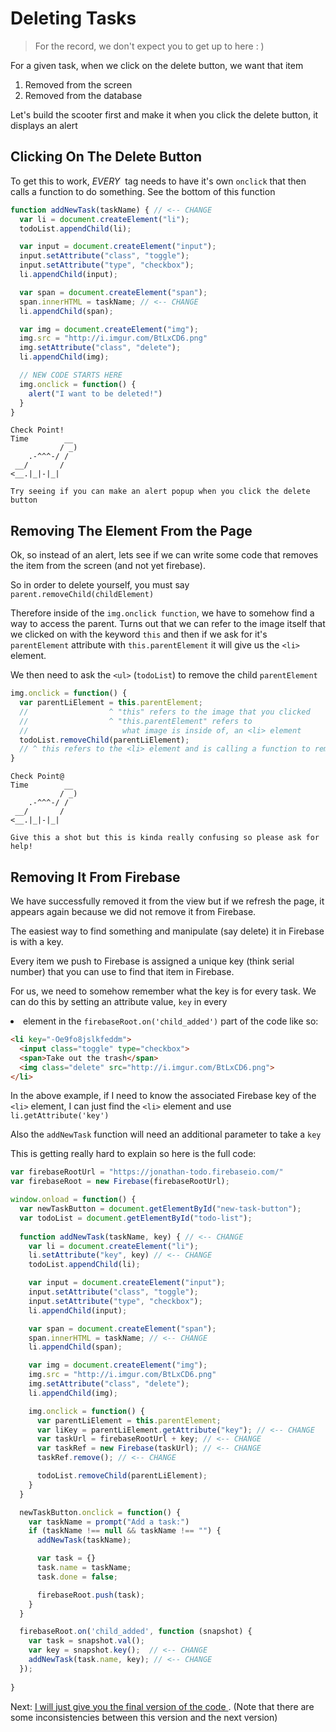 # Deleting Tasks

> For the record, we don't expect you to get up to here : )

For a given task, when we click on the delete button, we want that item

1. Removed from the screen
2. Removed from the database

Let's build the scooter first and make it when you click the delete button, it displays an alert

## Clicking On The Delete Button

To get this to work, *EVERY* <img> tag needs to have it's own `onclick` that then calls a function to do something. See the bottom of this function

```js
function addNewTask(taskName) { // <-- CHANGE
  var li = document.createElement("li");
  todoList.appendChild(li);

  var input = document.createElement("input");
  input.setAttribute("class", "toggle");
  input.setAttribute("type", "checkbox");
  li.appendChild(input);

  var span = document.createElement("span");
  span.innerHTML = taskName; // <-- CHANGE
  li.appendChild(span);

  var img = document.createElement("img");
  img.src = "http://i.imgur.com/BtLxCD6.png"
  img.setAttribute("class", "delete");
  li.appendChild(img);

  // NEW CODE STARTS HERE
  img.onclick = function() {
    alert("I want to be deleted!")
  }
}
```

```
Check Point!  
Time        __
           / _)   
    .-^^^-/ /
 __/       /
<__.|_|-|_|

Try seeing if you can make an alert popup when you click the delete button

```

## Removing The Element From the Page

Ok, so instead of an alert, lets see if we can write some code that removes the item from the screen (and not yet firebase).

So in order to delete yourself, you must say `parent.removeChild(childElement)`

Therefore inside of the `img.onclick function`, we have to somehow find a way to access the parent. Turns out that we can refer to the image itself that we clicked on with the keyword `this` and then if we ask for it's `parentElement` attribute with `this.parentElement` it will give us the `<li>` element.

We then need to ask the `<ul>` (`todoList`) to remove the child `parentElement`

```js
img.onclick = function() {
  var parentLiElement = this.parentElement;
  //                  ^ "this" refers to the image that you clicked
  //                  ^ "this.parentElement" refers to 
  //                     what image is inside of, an <li> element
  todoList.removeChild(parentLiElement);
  // ^ this refers to the <li> element and is calling a function to remove the image
}
```

```
Check Point@  
Time        __
           / _)   
    .-^^^-/ /
 __/       /
<__.|_|-|_|

Give this a shot but this is kinda really confusing so please ask for help!

```

## Removing It From Firebase

We have successfully removed it from the view but if we refresh the page, it appears again because we did not remove it from Firebase.

The easiest way to find something and manipulate (say delete) it in Firebase is with a key.

Every item we push to Firebase is assigned a unique key (think serial number)
that you can use to find that item in Firebase.

For us, we need to somehow remember what the key is for every task. We can do this by setting an attribute value, `key` in every <li> element in the `firebaseRoot.on('child_added')` part of the code like so:

```html
<li key="-Oe9fo8jslkfeddm">
  <input class="toggle" type="checkbox">
  <span>Take out the trash</span>
  <img class="delete" src="http://i.imgur.com/BtLxCD6.png">
</li>

```

In the above example, if I need to know the associated Firebase key of the `<li>` element, I can just find the `<li>` element and use `li.getAttribute('key')`

Also the `addNewTask` function will need an additional parameter to take a `key`

This is getting really hard to explain so here is the full code:

```js
var firebaseRootUrl = "https://jonathan-todo.firebaseio.com/"
var firebaseRoot = new Firebase(firebaseRootUrl);

window.onload = function() {
  var newTaskButton = document.getElementById("new-task-button");
  var todoList = document.getElementById("todo-list");
  
  function addNewTask(taskName, key) { // <-- CHANGE
    var li = document.createElement("li");
    li.setAttribute("key", key) // <-- CHANGE
    todoList.appendChild(li);

    var input = document.createElement("input");
    input.setAttribute("class", "toggle");
    input.setAttribute("type", "checkbox");
    li.appendChild(input);

    var span = document.createElement("span");
    span.innerHTML = taskName; // <-- CHANGE
    li.appendChild(span);

    var img = document.createElement("img");
    img.src = "http://i.imgur.com/BtLxCD6.png"
    img.setAttribute("class", "delete");
    li.appendChild(img);

    img.onclick = function() {
      var parentLiElement = this.parentElement;
      var liKey = parentLiElement.getAttribute("key"); // <-- CHANGE
      var taskUrl = firebaseRootUrl + key; // <-- CHANGE
      var taskRef = new Firebase(taskUrl); // <-- CHANGE
      taskRef.remove(); // <-- CHANGE

      todoList.removeChild(parentLiElement);
    }
  }

  newTaskButton.onclick = function() {
    var taskName = prompt("Add a task:")
    if (taskName !== null && taskName !== "") {
      addNewTask(taskName);

      var task = {}
      task.name = taskName;
      task.done = false; 

      firebaseRoot.push(task);
    }
  }

  firebaseRoot.on('child_added', function (snapshot) {
    var task = snapshot.val();
    var key = snapshot.key();  // <-- CHANGE
    addNewTask(task.name, key); // <-- CHANGE
  });
  
}
```

Next: [I will just give you the final version of the code ](full.md). (Note that there are some inconsistencies between this version and the next version)





